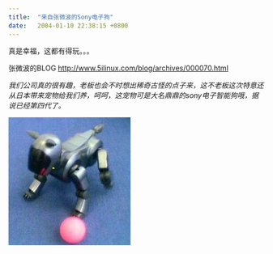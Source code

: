 ```yaml
---
title:  "来自张微波的Sony电子狗"
date:   2004-01-10 22:38:15 +0800
---
```


真是幸福，这都有得玩。。。  

张微波的BLOG http://www.5ilinux.com/blog/archives/000070.html   

_我们公司真的很有趣，老板也会不时想出稀奇古怪的点子来，这不老板这次特意还从日本带来宠物给我们养，呵呵，这宠物可是大名鼎鼎的sony电子智能狗哦，据说已经第四代了。_  

![](/images/2011/digital/sonydog.jpg)  

